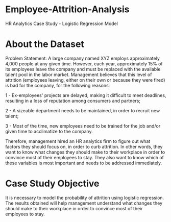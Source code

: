 # Employee-Attrition-Analysis
HR Analytics Case Study - Logistic Regression Model

# About the Dataset

Problem Statement:
A large company named XYZ employs approximately 4,000 people at any given time.
However, each year, approximately 15% of its employees leave the company and must be replaced with the available talent pool
in the labor market. Management believes that this level of attrition
(employees leaving, either on their own or because they were fired) is bad for the company, for the following reasons:

1 - Ex-employees' projects are delayed, making it difficult to meet deadlines, resulting in a loss of reputation among consumers and partners;

2 - A sizeable department needs to be maintained, in order to recruit new talent;

3 - Most of the time, new employees need to be trained for the job and/or given time to acclimatize to the company.

Therefore, management hired an HR analytics firm
to figure out what factors they should focus on, in order to curb attrition.
In other words, they want to know what changes they should make to their workplace in order to convince
most of their employees to stay.
They also want to know which of these variables is most important and needs to be addressed immediately.

# Case Study Objective

It is necessary to model the probability of attrition using logistic regression.
The results obtained will help management understand what changes they should make
to their workplace in order to convince most of their employees to stay.
